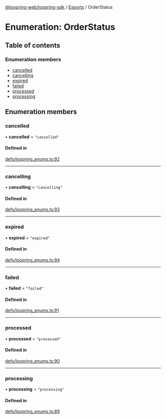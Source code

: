 [@loopring-web/loopring-sdk](../README.md) / [Exports](../modules.md) / OrderStatus

# Enumeration: OrderStatus

## Table of contents

### Enumeration members

- [cancelled](OrderStatus.md#cancelled)
- [cancelling](OrderStatus.md#cancelling)
- [expired](OrderStatus.md#expired)
- [failed](OrderStatus.md#failed)
- [processed](OrderStatus.md#processed)
- [processing](OrderStatus.md#processing)

## Enumeration members

### cancelled

• **cancelled** = `"cancelled"`

#### Defined in

[defs/loopring_enums.ts:92](https://github.com/Loopring/loopring_sdk/blob/31597d7/src/defs/loopring_enums.ts#L92)

___

### cancelling

• **cancelling** = `"cancelling"`

#### Defined in

[defs/loopring_enums.ts:93](https://github.com/Loopring/loopring_sdk/blob/31597d7/src/defs/loopring_enums.ts#L93)

___

### expired

• **expired** = `"expired"`

#### Defined in

[defs/loopring_enums.ts:94](https://github.com/Loopring/loopring_sdk/blob/31597d7/src/defs/loopring_enums.ts#L94)

___

### failed

• **failed** = `"failed"`

#### Defined in

[defs/loopring_enums.ts:91](https://github.com/Loopring/loopring_sdk/blob/31597d7/src/defs/loopring_enums.ts#L91)

___

### processed

• **processed** = `"processed"`

#### Defined in

[defs/loopring_enums.ts:90](https://github.com/Loopring/loopring_sdk/blob/31597d7/src/defs/loopring_enums.ts#L90)

___

### processing

• **processing** = `"processing"`

#### Defined in

[defs/loopring_enums.ts:89](https://github.com/Loopring/loopring_sdk/blob/31597d7/src/defs/loopring_enums.ts#L89)
